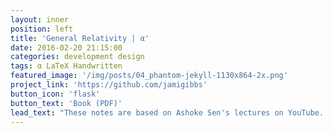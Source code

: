 ```yaml
---
layout: inner
position: left
title: 'General Relativity | α'
date: 2016-02-20 21:15:00
categories: development design
tags: α LaTeX Handwritten
featured_image: '/img/posts/04_phantom-jekyll-1130x864-2x.png'
project_link: 'https://github.com/jamigibbs'
button_icon: 'flask'
button_text: 'Book (PDF)'
lead_text: "These notes are based on Ashoke Sen's lectures on YouTube. I have been able to typeset the Part 1 which includes the Riemannian geometry part. The second part, which starts from lecture 8, is only handwritten and that too only till lecture 16."
---
```

